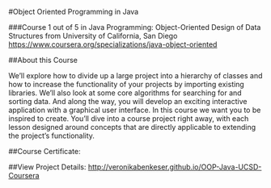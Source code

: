 #Object Oriented Programming in Java

###Course 1 out of 5 in Java Programming: Object-Oriented Design of Data Structures from University of California, San Diego
https://www.coursera.org/specializations/java-object-oriented

##About this Course

We’ll explore how to divide up a large project into a hierarchy of classes and how to increase the functionality of your projects by importing existing libraries.  We’ll also look at some core algorithms for searching for and sorting data.   And along the way, you will develop an exciting interactive application with a graphical user interface.
In this course we want you to be inspired to create.  You’ll dive into a course project right away, with each lesson designed around concepts that are directly applicable to extending the project’s functionality.  

##Course Certificate: 


##View Project Details:
http://veronikabenkeser.github.io/OOP-Java-UCSD-Coursera
